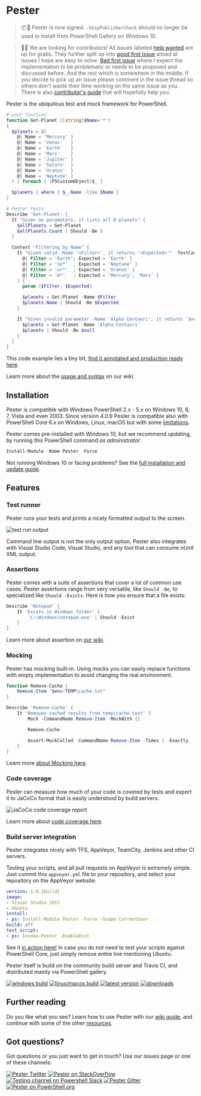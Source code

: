 # Pester

> 📦🔐 Pester is now signed. `-SkipPublisherCheck` should no longer be used to install from PowerShell Gallery on Windows 10. 

>👩👨 We are looking for contributors! All issues labeled [help wanted](https://github.com/pester/Pester/labels/help%20wanted) are up for grabs. They further split up into [good first issue](https://github.com/pester/Pester/labels/good%20first%20issue) aimed at issues I hope are easy to solve. [Bad first issue](https://github.com/pester/Pester/labels/bad%20first%20issue) where I expect the implementation to be problematic or needs to be proposed and discussed before. And the rest which is somewhere in the middle. If you decide to pick up an issue please comment in the issue thread so others don't waste their time working on the same issue as you.      
> There is also [contributor's guide](https://github.com/pester/Pester/wiki/Contributing-to-Pester) that will hopefully help you. 

Pester is the ubiquitous test and mock framework for PowerShell.

```powershell
# your function
function Get-Planet ([string]$Name='*')
{
  $planets = @(
    @{ Name = 'Mercury' }
    @{ Name = 'Venus'   }
    @{ Name = 'Earth'   }
    @{ Name = 'Mars'    }
    @{ Name = 'Jupiter' }
    @{ Name = 'Saturn'  }
    @{ Name = 'Uranus'  }
    @{ Name = 'Neptune' }
  ) | foreach { [PSCustomObject]$_ }

  $planets | where { $_.Name -like $Name }
}

# Pester tests
Describe 'Get-Planet' {
  It "Given no parameters, it lists all 8 planets" {
    $allPlanets = Get-Planet
    $allPlanets.Count | Should -Be 8
  }

  Context "Filtering by Name" {
    It "Given valid -Name '<Filter>', it returns '<Expected>'" -TestCases @(
      @{ Filter = 'Earth'; Expected = 'Earth' }
      @{ Filter = 'ne*'  ; Expected = 'Neptune' }
      @{ Filter = 'ur*'  ; Expected = 'Uranus' }
      @{ Filter = 'm*'   ; Expected = 'Mercury', 'Mars' }
    ) {
      param ($Filter, $Expected)

      $planets = Get-Planet -Name $Filter
      $planets.Name | Should -Be $Expected
    }

    It "Given invalid parameter -Name 'Alpha Centauri', it returns `$null" {
      $planets = Get-Planet -Name 'Alpha Centauri'
      $planets | Should -Be $null
    }
  }
}
```

This code example lies a tiny bit, [find it annotated and production ready here](Examples/Planets).

Learn more about the [usage and syntax](https://github.com/Pester/Pester/wiki) on our wiki.

## Installation

Pester is compatible with Windows PowerShell 2.x - 5.x on Windows 10, 8, 7, Vista and even 2003.
Since version 4.0.9 Pester is compatible also with PowerShell Core 6.x on Windows, Linux, macOS but with some [limitations](https://github.com/pester/Pester/wiki/Pester-on-PSCore-limitations).

Pester comes pre-installed with Windows 10, but we recommend updating, by running this PowerShell command _as administrator_:

```powershell
Install-Module -Name Pester -Force
```

Not running Windows 10 or facing problems? See the [full installation and update guide](https://github.com/pester/Pester/wiki/Installation-and-Update).

## Features

### Test runner

Pester runs your tests and prints a nicely formatted output to the screen.

![test run output](doc/readme/output.PNG)

Command line output is not the only output option, Pester also integrates with Visual Studio Code, Visual Studio, and any tool that can consume nUnit XML output.

### Assertions

Pester comes with a suite of assertions that cover a lot of common use cases. Pester assertions range from very versatile, like `Should -Be`, to specialized like `Should -Exists`. Here is how you ensure that a file exists:

```powershell
Describe 'Notepad' {
    It 'Exists in Windows folder' {
        'C:\Windows\notepad.exe' | Should -Exist
    }
}
```

Learn more about assertion on [our wiki](https://github.com/pester/Pester/wiki/Should).

### Mocking

Pester has mocking built-in. Using mocks you can easily replace functions with empty implementation to avoid changing the real environment.

```powershell
function Remove-Cache {
    Remove-Item "$env:TEMP\cache.txt"
}

Describe 'Remove-Cache' {
    It 'Removes cached results from temp\cache.text' {
        Mock -CommandName Remove-Item -MockWith {}

        Remove-Cache

        Assert-MockCalled -CommandName Remove-Item -Times 1 -Exactly
    }
}
```

Learn more [about Mocking here](https://github.com/pester/Pester/wiki/Mock).

### Code coverage

Pester can measure how much of your code is covered by tests and export it to JaCoCo format that is easily understood by build servers.

![JaCoCo code coverage report](doc/readme/jacoco.PNG)

Learn more about [code coverage here](https://github.com/pester/Pester/wiki/Code-Coverage).

### Build server integration

Pester integrates nicely with TFS, AppVeyor, TeamCity, Jenkins and other CI servers.

Testing your scripts, and all pull requests on AppVeyor is extremely simple. Just commit this `appveyor.yml` file to your repository, and select your repository on the AppVeyor website:

```yml
version: 1.0.{build}
image:
- Visual Studio 2017
- Ubuntu
install:
- ps: Install-Module Pester -Force -Scope CurrentUser
build: off
test_script:
- ps: Invoke-Pester -EnableExit
```

See it [in action here!](https://ci.appveyor.com/project/nohwnd/planets)
In case you do not need to test your scripts against PowerShell Core, just simply remove entire line mentioning Ubuntu.

Pester itself is build on the community build server and Travis CI, and distributed mainly via PowerShell gallery.


 [![windows build](https://img.shields.io/teamcity/http/build.powershell.org/s/Pester_TestPester.svg?label=windows+build)](https://build.powershell.org/project.html?projectId=Pester)
 [![linux/macos build](https://img.shields.io/travis/pester/Pester/master.svg?label=linux/macos+build)](https://travis-ci.org/pester/Pester)
[![latest version](https://img.shields.io/powershellgallery/v/Pester.svg?label=latest+version)](https://www.powershellgallery.com/packages/Pester)
[![downloads](https://img.shields.io/powershellgallery/dt/Pester.svg?label=downloads)](https://www.powershellgallery.com/packages/Pester)


## Further reading

Do you like what you see? Learn how to use Pester with our [wiki guide](https://github.com/Pester/Pester/wiki), and continue with some of the other [resources](https://github.com/pester/Pester/wiki/Articles-and-other-resources).

## Got questions?

Got questions or you just want to get in touch? Use our issues page or one of these channels:

[![Pester Twitter](doc/readme/twitter-64.PNG)](https://twitter.com/PSPester)
[![Pester on StackOverflow](doc/readme/stack-overflow-64.PNG)](https://stackoverflow.com/questions/tagged/pester)
[![Testing channel on Powershell Slack](doc/readme/slack-64.PNG)](https://powershell.slack.com/messages/C03QKTUCS)
[![Pester Gitter](doc/readme/gitter-64.PNG)](https://gitter.im/pester/Pester?utm_source=badge&utm_medium=badge&utm_campaign=pr-badge&utm_content=badge)
[![Pester on PowerShell.org](doc/readme/pshorg-85x64.PNG)](https://powershell.org/forums/forum/pester/)
